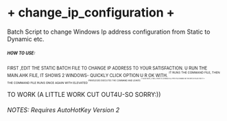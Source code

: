 # + change_ip_configuration +
Batch Script to change Windows Ip address configuration from Static to Dynamic etc.
##### <SUP><sup> HOW TO USE:
  <SUP><sup>
  FIRST ,EDIT THE STATIC BATCH FILE TO CHANGE IP ADDRESS TO YOUR SATISFACTION.
  U RUN THE MAIN.AHK FILE, IT SHOWS 2 WINDOWS- QUICKLY CLICK OPTION U R OK WITH.
<SUP><sup>
  IT RUNS THE COMMAND FILE, THEN THE COMMAND FILE RUNS ONCE AGAIN WITH ELEVATED
<SUP><sup>
  PRIVELEGES EXECUTES THE COMMAND AND LEAVES
<SUP><sup>
~-ALSO NOTE, U WILL HAVE TO CHANGE ALL PATH FILE NAMES IN THE BATCH FILES FOR IT-~

  TO WORK (A LITTLE WORK CUT OUT4U-SO SORRY:))
  
  ###### NOTES: Requires AutoHotKey Version 2
